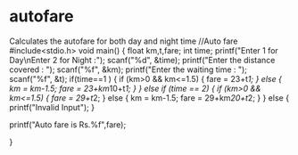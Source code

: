 # autofare
Calculates the autofare for both day and night time
//Auto fare
#include<stdio.h>
void main()
{
    float km,t,fare;
    int time;
    printf("Enter 1 for Day\nEnter 2 for Night :");
    scanf("%d", &time);
    printf("Enter the distance covered : ");
    scanf("%f", &km);
    printf("Enter the waiting time : ");
    scanf("%f", &t);
    if(time==1 )
    {
        if (km>0 && km<=1.5)
        {
           fare = 23+t*1;
        }
        else
        {
           km = km-1.5;
           fare = 23+km*10+t*1;
        }
    }
    else if (time == 2)
    {
        if (km>0 && km<=1.5)
        {
           fare = 29+t*2;
        }
        else
       {
           km = km-1.5;
           fare = 29+km*20+t*2;
       }
    }
    else
    {
        printf("Invalid Input");
    }

printf("Auto fare is Rs.%f",fare);

}
